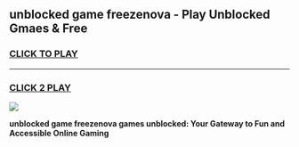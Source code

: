 
## unblocked game freezenova - Play Unblocked Gmaes & Free
<h3>
<a href="https://news.freeplayer.one?title=unblocked_game_freezenova&ref=23F">CLICK TO PLAY</a></h3>
<hr>

<h3>
<a href="https://news.freeplayer.one?title=unblocked_game_freezenova&ref=23F">CLICK 2 PLAY</a>
  
</h3>

<a href="https://news.freeplayer.one?title=unblocked_game_freezenova&ref=23F/"><img src="https://clearcache.store/games.png"></a>


**unblocked game freezenova games unblocked: Your Gateway to Fun and Accessible Online Gaming**
